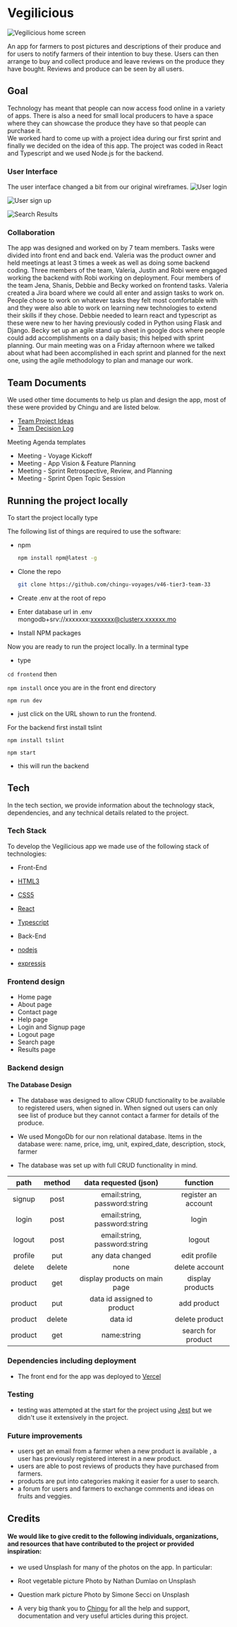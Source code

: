 # Vegilicious
![Vegilicious home screen](./userdesign/vegelicious_screen.png)

An app for farmers to post pictures and descriptions of their produce and for users to notify farmers of their intention to buy these.
Users can then arrange to buy and collect produce and leave reviews on the produce they have bought.  Reviews and produce can be seen by all users.


## Goal
Technology has meant that people can now access food online in a variety of apps.  There is also a need for small local producers to have a space where they can showcase the produce they have so that people can purchase it.  
We worked hard to come up with a project idea during our first sprint and finally we decided on the idea of this app.  The project was coded in React and Typescript and we used Node.js for the backend.
 

### User Interface
The user interface changed a bit from our original wireframes.
![User login ](./userdesign/user_login.png)

![User sign up](./userdesign/user_signup.png)

![Search Results](./userdesign/search_results.png)


### Collaboration

The app was designed and worked on by 7 team members.  Tasks were divided into front end and back end.  Valeria was the product owner and held meetings at least 3 times a week as well as doing some backend coding.  Three members of the team, Valeria, Justin and Robi were engaged working the backend with Robi working on deployment.  Four members of the team Jena, Shanis, Debbie and Becky worked on frontend tasks.  Valeria created a Jira board where we could all enter and assign tasks to work on.  People chose to work on whatever tasks they felt most comfortable with and they were also able to work on learning new technologies to extend their skills if they chose.  Debbie needed to learn react and typescript as these were new to her having previously coded in Python using Flask and Django.  Becky set up an agile stand up sheet in google docs where people could add accomplishments on a daily basis; this helped with sprint planning.  Our main meeting was on a Friday afternoon where we talked about what had been accomplished in each sprint and planned for the next one, using the agile methodology to plan and manage our work.

## Team Documents

We used other time documents to help us plan and design the app, most of these were provided by Chingu and are listed below.

- [Team Project Ideas](./docs/team_project_ideas.md)
- [Team Decision Log](./docs/team_decision_log.md)

Meeting Agenda templates 

- Meeting - Voyage Kickoff 
- Meeting - App Vision & Feature Planning 
- Meeting - Sprint Retrospective, Review, and Planning
- Meeting - Sprint Open Topic Session 

## Running the project locally
To start the project locally type


The following list of things are required to use the software:

- npm
  ```sh
  npm install npm@latest -g

- Clone the repo
   ```sh
   git clone https://github.com/chingu-voyages/v46-tier3-team-33
   ```

- Create .env at the root of repo
- Enter database url in .env  mongodb+srv://xxxxxxx:xxxxxxx@clusterx.xxxxxx.mo


- Install NPM packages

Now you are ready to run the project locally.  In a terminal type

- type
 
 `cd frontend` 
 then 
 
 `npm install`
  once you are in the front end directory

`npm run dev`
- just click on the URL shown to run the frontend.

For the backend first install tslint


`npm install tslint`

`npm start`

- this will run the backend


## Tech
In the tech section, we provide information about the technology stack, dependencies, and any technical details related to the project.


### Tech Stack

To develop the Vegilicious app we made use of the following stack of technologies:

- Front-End
 - [HTML3](https://www.w3schools.com/html/)
 - [CSS5](https://www.w3schools.com/css/default.asp)
 - [React](https://www.w3schools.com/react/default.asp)
 - [Typescript](https://www.w3schools.com/typescript/typescript_intro.php)

- Back-End
 - [nodejs](https://www.w3schools.com/nodejs/nodejs_intro.asp)
 - [expressjs](https://expressjs.com/)

 ### Frontend design
- Home page
- About page
- Contact page
- Help page
- Login and Signup page
- Logout page
- Search page
- Results page

### Backend design
#### The Database Design
- The database was designed to allow CRUD functionality to be available to registered users, when signed in.  When signed out users can only see list of produce but they cannot contact a farmer for details of the produce.
- We used MongoDb for our non relational database.  Items in the database were:
    name,
    price,
    img,
    unit,
    expired_date,
    description,
    stock,
    farmer
  

- The database was set up with full CRUD functionality in mind.

**path**|**method**|data requested (json) |**function**
:-----:|:-----:|:-----:|:-----:
signup|post |email:string, password:string|register an account
login|post |email:string, password:string|login
logout|post |email:string, password:string|logout
profile|put|any data changed|edit profile
delete|delete|none|delete account
product|get|display products on main page|display products
product|put|data id assigned to product|add product
product|delete|data id|delete product
product|get|name:string|search for product


### Dependencies including deployment
- The front end for the app was deployed to [Vercel](https://vercel.com/) 


### Testing
- testing was attempted at the start for the project using [Jest](https://jestjs.io/) but we didn't use it extensively in the project.

### Future improvements
- users get an email from a farmer when a new product is available , a user has previously registered interest in a new product.
- users are able to post reviews of products they have purchased from farmers.
- products are put into categories making it easier for a user to search.
- a forum for users and farmers to exchange comments and ideas on fruits and veggies.


## Credits
#### We would like to give credit to the following individuals, organizations, and resources that have contributed to the project or provided inspiration:
- we used Unsplash for many of the photos on the app.  In particular:
- Root vegetable picture
Photo by Nathan Dumlao on Unsplash  

- Question mark picture
Photo by Simone Secci on Unsplash

- A very big thank you to [Chingu](https://www.chingu.io/) for all the help and support, documentation and very useful articles during this project.






